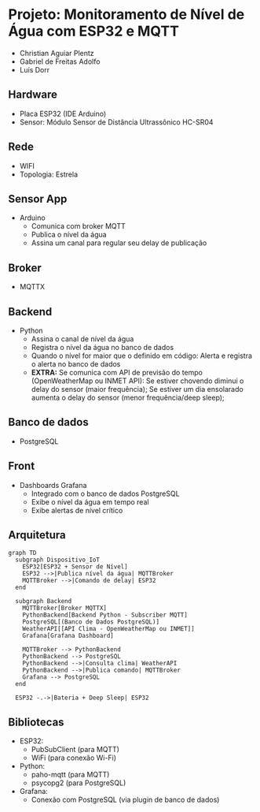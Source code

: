 # Projeto: Monitoramento de Nível de Água com ESP32 e MQTT

- Christian Aguiar Plentz
- Gabriel de Freitas Adolfo
- Luís Dorr

## Hardware

- ⁠Placa ESP32 (IDE Arduino)
- ⁠Sensor: Módulo Sensor de Distância Ultrassônico HC-SR04

## Rede

- WIFI
- Topologia: Estrela

## Sensor App

- ⁠Arduino
  - ⁠Comunica com broker MQTT
  - ⁠Publica o nível da água
  - ⁠Assina um canal para regular seu delay de publicação

## Broker

- ⁠MQTTX

## Backend

- ⁠Python
  - ⁠Assina o canal de nível da água
  - ⁠Registra o nível da água no banco de dados
  - ⁠Quando o nível for maior que o definido em código: Alerta e registra o alerta no banco de dados
  - **⁠EXTRA:** Se comunica com API de previsão do tempo (OpenWeatherMap ou INMET API): Se estiver chovendo diminui o delay do sensor (maior frequência); Se estiver um dia ensolarado aumenta o delay do sensor (menor frequência/deep sleep);

## Banco de dados

- ⁠PostgreSQL

## Front

- Dashboards ⁠Grafana
  - Integrado com o banco de dados PostgreSQL
  - Exibe o nível da água em tempo real
  - Exibe alertas de nível crítico

## Arquitetura

```mermaid
graph TD
  subgraph Dispositivo_IoT
    ESP32[ESP32 + Sensor de Nível]
    ESP32 -->|Publica nível da água| MQTTBroker
    MQTTBroker -->|Comando de delay| ESP32
  end

  subgraph Backend
    MQTTBroker[Broker MQTTX]
    PythonBackend[Backend Python - Subscriber MQTT]
    PostgreSQL[(Banco de Dados PostgreSQL)]
    WeatherAPI[[API Clima - OpenWeatherMap ou INMET]]
    Grafana[Grafana Dashboard]

    MQTTBroker --> PythonBackend
    PythonBackend --> PostgreSQL
    PythonBackend -->|Consulta clima| WeatherAPI
    PythonBackend -->|Publica comando| MQTTBroker
    Grafana --> PostgreSQL
  end

  ESP32 -.->|Bateria + Deep Sleep| ESP32
```

## Bibliotecas

- ⁠ESP32:
  - ⁠PubSubClient (para MQTT)
  - ⁠WiFi (para conexão Wi-Fi)
- ⁠Python:
  - ⁠paho-mqtt (para MQTT)
  - ⁠psycopg2 (para PostgreSQL)
- ⁠Grafana:
  - ⁠Conexão com PostgreSQL (via plugin de banco de dados)
